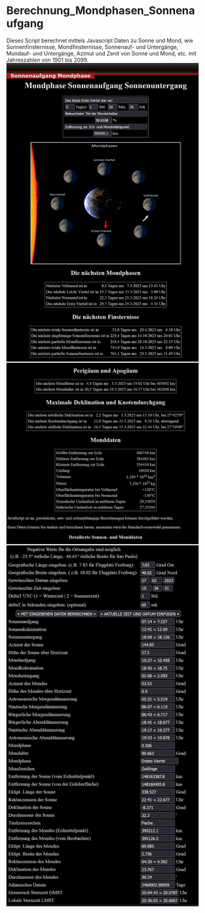 # Berechnung_Mondphasen_Sonnenaufgang
Dieses Script berechnet mittels Javascript Daten zu Sonne und Mond, wie Sonnenfinsternisse, Mondfinsternisse, Sonnenauf- und Untergänge, Mondauf- und Untergänge, Azimut und Zenit von Sonne und Mond, etc. mit Jahreszahlen von 1901 bis 2099.
![](https://github.com/FredFeuerstein0815/Berechnung_Mondphasen_Sonnenaufgang/blob/main/htmlmond1.jpg)
![](https://github.com/FredFeuerstein0815/Berechnung_Mondphasen_Sonnenaufgang/blob/main/htmlmond2.jpg)
![](https://github.com/FredFeuerstein0815/Berechnung_Mondphasen_Sonnenaufgang/blob/main/htmlmond3.jpg)
